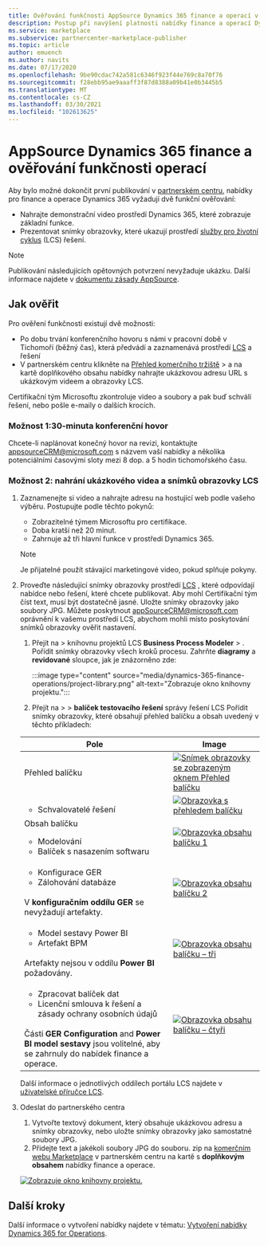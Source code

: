 ```yaml
---
title: Ověřování funkčnosti AppSource Dynamics 365 finance a operací v Azure Marketplace.
description: Postup při navýšení platnosti nabídky finance a operací Dynamics 365 v Azure Marketplace.
ms.service: marketplace
ms.subservice: partnercenter-marketplace-publisher
ms.topic: article
author: emuench
ms.author: navits
ms.date: 07/17/2020
ms.openlocfilehash: 9be90cdac742a581c6346f923f44e769c8a70f76
ms.sourcegitcommit: f28ebb95ae9aaaff3f87d8388a09b41e0b3445b5
ms.translationtype: MT
ms.contentlocale: cs-CZ
ms.lasthandoff: 03/30/2021
ms.locfileid: "102613625"
---
```

# <a name="appsource-dynamics-365-finance-and-operations-functional-validation"></a>AppSource Dynamics 365 finance a ověřování funkčnosti operací

Aby bylo možné dokončit první publikování v [partnerském centru](https://partner.microsoft.com/dashboard/home), nabídky pro finance a operace Dynamics 365 vyžadují dvě funkční ověřování:

- Nahrajte demonstrační video prostředí Dynamics 365, které zobrazuje základní funkce.
- Prezentovat snímky obrazovky, které ukazují prostředí [služby pro životní cyklus](https://lcs.dynamics.com/) (LCS) řešení.

> [!NOTE]
> Publikování následujících opětovných potvrzení nevyžaduje ukázku. Další informace najdete v [dokumentu zásady AppSource](/legal/marketplace/certification-policies#1440-dynamics-365-finance-ops).

## <a name="how-to-validate"></a>Jak ověřit

Pro ověření funkčnosti existují dvě možnosti:

- Po dobu trvání konferenčního hovoru s námi v pracovní době v Tichomoří (běžný čas), která předvádí a zaznamenává prostředí [LCS](https://lcs.dynamics.com/) a řešení
- V partnerském centru klikněte na [Přehled komerčního tržiště](https://partner.microsoft.com/dashboard/commercial-marketplace/overview)  >   a na kartě doplňkového obsahu nabídky nahrajte ukázkovou adresu URL s ukázkovým videem a obrazovky LCS.

Certifikační tým Microsoftu zkontroluje video a soubory a pak buď schválí řešení, nebo pošle e-maily o dalších krocích.

### <a name="option-1-30-minute-conference-call"></a>Možnost 1:30-minuta konferenční hovor

Chcete-li naplánovat konečný hovor na revizi, kontaktujte [appsourceCRM@microsoft.com](mailto:appsourceCRM@microsoft.com) s názvem vaší nabídky a několika potenciálními časovými sloty mezi 8 dop. a 5 hodin tichomořského času.

### <a name="option-2-upload-a-demo-video-and-lcs-screenshots"></a>Možnost 2: nahrání ukázkového videa a snímků obrazovky LCS

1. Zaznamenejte si video a nahrajte adresu na hostující web podle vašeho výběru. Postupujte podle těchto pokynů:

    - Zobrazitelné týmem Microsoftu pro certifikace.
    - Doba kratší než 20 minut.
    - Zahrnuje až tři hlavní funkce v prostředí Dynamics 365.

    > [!NOTE]
    > Je přijatelné použít stávající marketingové video, pokud splňuje pokyny.

2. Proveďte následující snímky obrazovky prostředí [LCS](https://lcs.dynamics.com/) , které odpovídají nabídce nebo řešení, které chcete publikovat. Aby mohl Certifikační tým číst text, musí být dostatečně jasné. Uložte snímky obrazovky jako soubory JPG. Můžete poskytnout [appSourceCRM@microsoft.com](mailto:appSourceCRM@microsoft.com) oprávnění k vašemu prostředí LCS, abychom mohli místo poskytování snímků obrazovky ověřit nastavení.

    1. Přejít na   >  knihovnu projektů LCS **Business Process Modeler**  >  . Pořídit snímky obrazovky všech kroků procesu. Zahrňte **diagramy** a **revidované** sloupce, jak je znázorněno zde:

       :::image type="content" source="media/dynamics-365-finance-operations/project-library.png" alt-text="Zobrazuje okno knihovny projektu.":::

      2. Přejít na   >    >  **balíček testovacího řešení** správy řešení LCS Pořídit snímky obrazovky, které obsahují přehled balíčku a obsah uvedený v těchto příkladech:

    | Pole | Image |
    | --- | --- |
    | Přehled balíčku | [![Snímek obrazovky se zobrazeným oknem Přehled balíčku](media/dynamics-365-finance-operations/package-overview-45.png)](media/dynamics-365-finance-operations/package-overview.png#lightbox) |
    | <ul><li>Schvalovatelé řešení</li></ul> | [![Obrazovka s přehledem balíčku](media/dynamics-365-finance-operations/solution-approvers-45.png)](media/dynamics-365-finance-operations/solution-approvers.png#lightbox) |
    | Obsah balíčku<ul><li>Modelování</li><li>Balíček s nasazením softwaru</li></ul> | [![Obrazovka obsahu balíčku 1](media/dynamics-365-finance-operations/package-contents-1-45.png)](media/dynamics-365-finance-operations/package-contents-1.png#lightbox) |
    | <ul><li>Konfigurace GER</li><li>Zálohování databáze</li></ul><br>V **konfiguračním oddílu GER** se nevyžadují artefakty. | [![Obrazovka obsahu balíčku 2](media/dynamics-365-finance-operations/package-contents-2-45.png)](media/dynamics-365-finance-operations/package-contents-2.png#lightbox) |
    | <ul><li>Model sestavy Power BI</li><li>Artefakt BPM</li></ul><br>Artefakty nejsou v oddílu **Power BI** požadovány. | [![Obrazovka obsahu balíčku – tři](media/dynamics-365-finance-operations/package-contents-3-45.png)](media/dynamics-365-finance-operations/package-contents-3.png#lightbox) |
    | <ul><li>Zpracovat balíček dat</li><li>Licenční smlouva k řešení a zásady ochrany osobních údajů</li></ul><br>Části **GER Configuration** and **Power BI model sestavy** jsou volitelné, aby se zahrnuly do nabídek finance a operace. | [![Obrazovka obsahu balíčku – čtyři](media/dynamics-365-finance-operations/package-contents-4-45.png)](media/dynamics-365-finance-operations/package-contents-4.png#lightbox) |

    Další informace o jednotlivých oddílech portálu LCS najdete v [uživatelské příručce LCS](/dynamics365/fin-ops-core/dev-itpro/lifecycle-services/lcs-user-guide).

3. Odeslat do partnerského centra

    1. Vytvořte textový dokument, který obsahuje ukázkovou adresu a snímky obrazovky, nebo uložte snímky obrazovky jako samostatné soubory JPG.
    2. Přidejte text a jakékoli soubory JPG do souboru. zip na [komerčním webu Marketplace](https://partner.microsoft.com/dashboard/commercial-marketplace/overview) v partnerském centru na kartě s **doplňkovým obsahem** nabídky finance a operace.

    [![Zobrazuje okno knihovny projektu.](media/dynamics-365-finance-operations/supplemental-content.png)](media/dynamics-365-finance-operations/supplemental-content.png#lightbox)

## <a name="next-steps"></a>Další kroky

Další informace o vytvoření nabídky najdete v tématu: [Vytvoření nabídky Dynamics 365 for Operations](./partner-center-portal/create-new-operations-offer.md).